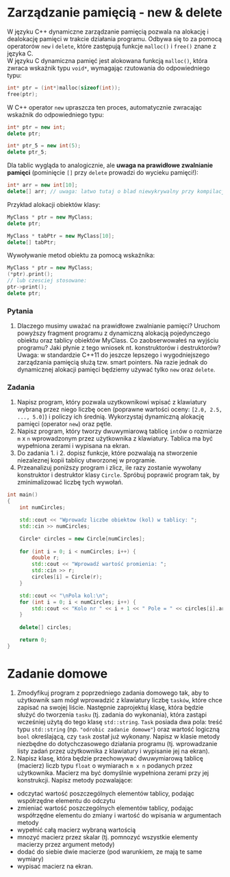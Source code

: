 # Zarządzanie pamięcią - new & delete
W języku C++ dynamiczne zarządzanie pamięcią pozwala na alokację i dealokację pamięci w trakcie działania programu. Odbywa się to za pomocą operatorów `new` i `delete`, które zastępują funkcje `malloc()` i `free()` znane z języka C.  
W języku C dynamiczna pamięć jest alokowana funkcją `malloc()`, która zwraca wskaźnik typu `void*`, wymagając rzutowania do odpowiedniego typu:
```c
int* ptr = (int*)malloc(sizeof(int));
free(ptr);
```
  
W C++ operator `new` upraszcza ten proces, automatycznie zwracając wskaźnik do odpowiedniego typu:
```cpp
int* ptr = new int;
delete ptr;

int* ptr_5 = new int(5);
delete ptr_5;
```
Dla tablic wygląda to analogicznie, ale **uwaga na prawidłowe zwalnianie pamięci** (pominięcie `[]` przy `delete` prowadzi do wycieku pamięci!):  
```cpp
int* arr = new int[10];
delete[] arr; // uwaga: latwo tutaj o blad niewykrywalny przy kompilacji  
```
  
Przykład alokacji obiektów klasy:
```cpp
MyClass * ptr = new MyClass;
delete ptr;

MyClass * tabPtr = new MyClass[10];
delete[] tabPtr;
```
  
Wywoływanie metod obiektu za pomocą wskaźnika:
```cpp
MyClass * ptr = new MyClass;
(*ptr).print();
// lub czesciej stosowane:
ptr->print();
delete ptr;
```
  
### Pytania
1. Dlaczego musimy uważać na prawidłowe zwalnianie pamięci? Uruchom powyższy fragment programu z dynamiczną alokacją pojedynczego obiektu oraz tablicy obiektów MyClass. Co zaobserwowałeś na wyjściu programu? Jaki płynie z tego wniosek nt. konstruktorów i destruktorów?  
Uwaga: w standardzie C++11 do jeszcze lepszego i wygodniejszego zarządzania pamięcią służą tzw. smart pointers. Na razie jednak do dynamicznej alokacji pamięci będziemy używać tylko `new` oraz `delete`.

### Zadania  
1. Napisz program, który pozwala uzytkownikowi wpisać z klawiatury wybraną przez niego liczbę ocen (poprawne wartości oceny: `[2.0, 2.5, ..., 5.0]`) i policzy ich średnią. Wykorzystaj dynamiczną alokację pamięci (operator `new`) oraz pętle.
2. Napisz program, który tworzy dwuwymiarową tablicę `int`ów o rozmiarze `m` x `n` wprowadzonym przez użytkownika z klawiatury. Tablica ma być wypełniona zerami i wypisana na ekran.
3. Do zadania 1. i 2. dopisz funkcje, które pozwalają na stworzenie niezaleznej kopii tablicy utworzonej w programie.
4. Przeanalizuj poniższy program i zlicz, ile razy zostanie wywołany konstruktor i destruktor klasy `Circle`. Spróbuj poprawić program tak, by zminimalizować liczbę tych wywołań.
```cpp
int main()
{
    int numCircles;

    std::cout << "Wprowadz liczbe obiektow (kol) w tablicy: ";
    std::cin >> numCircles;

    Circle* circles = new Circle[numCircles];
    
    for (int i = 0; i < numCircles; i++) {
        double r;
        std::cout << "Wprowadź wartość promienia: ";
        std::cin >> r;
        circles[i] = Circle(r);
    }

    std::cout << "\nPola kol:\n";
    for (int i = 0; i < numCircles; i++) {
        std::cout << "Kolo nr " << i + 1 << " Pole = " << circles[i].area() << "\n";
    }
    
    delete[] circles;

    return 0;
}
```
  
# Zadanie domowe
1. Zmodyfikuj program z poprzedniego zadania domowego tak, aby to użytkownik sam mógł wprowadzić z klawiatury liczbę `tasków`, które chce zapisać na swojej liście. Następnie zaprojektuj klasę, która będzie służyć do tworzenia `tasku` (tj. zadania do wykonania), która zastąpi wcześniej użytą do tego klasę `std::string`. `Task` posiada dwa pola: treść typu `std::string` (np. `"odrobic zadanie domowe"`) oraz wartość logiczną `bool` określającą, czy `task` został już wykonany. Napisz w klasie metody niezbędne do dotychczasowego działania programu (tj. wprowadzanie listy zadań przez użytkownika z klawiatury i wypisanie jej na ekran).
2. Napisz klasę, która będzie przechowywać dwuwymiarową tablicę (macierz) liczb typu `float` o wymiarach `m x n` podanych przez użytkownika. Macierz ma być domyślnie wypełniona zerami przy jej konstrukcji. Napisz metody pozwalające:
- odczytać wartość poszczególnych elementów tablicy, podając współrzędne elementu do odczytu
- zmieniać wartość poszczególnych elementów tablicy, podając współrzędne elementu do zmiany i wartość do wpisania w argumentach metody
- wypełnić całą macierz wybraną wartością
- mnozyć macierz przez skalar (tj. pomnozyć wszystkie elementy macierzy przez argument metody)
- dodać do siebie dwie macierze (pod warunkiem, ze mają te same wymiary)
- wypisać macierz na ekran.
